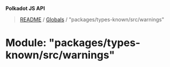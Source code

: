 **Polkadot JS API**

> [README](../README.md) / [Globals](../globals.md) / "packages/types-known/src/warnings"

# Module: "packages/types-known/src/warnings"
